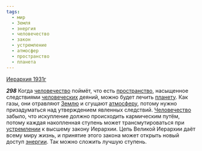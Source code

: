 ```yaml
---
tags:
  - мир
  - Земля
  - энергия
  - человечество
  - закон
  - устремление
  - атмосфер
  - пространство
  - планета
---
```


[Иерархия 1931г](https://127.0.0.1:4002/agni/1931)

___298___
Когда [человечество](../../../tags/#человечество) поймёт, что есть [пространство](../../../tags/#пространство), насыщенное следствиями [человеческих](../../../tags/#человечество) деяний, можно будет лечить [планету](../../../tags/#планета). Как газы, они отравляют [Землю](../../../tags/#Земля) и сгущают [атмосферу](../../../tags/#атмосфер), потому нужно призадуматься над утверждением явленных следствий. [Человечество](../../../tags/#человечество) забыло, что искупление должно происходить кармическим путём, потому каждая накопленная ступень может трансмутироваться при [устремлении](../../../tags/#устремление) к высшему закону Иерархии. Цепь Великой Иерархии даёт всему миру жизнь, и принятие этого закона может открыть новый доступ [энергии](../../../tags/#энергия). Так можно сложить лучшую ступень.   

